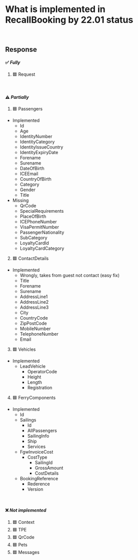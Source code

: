 # What is implemented in RecallBooking by 22.01 status

</br>

## Response  
#### ✅ *Fully*
1. 🟦 Request

</br>

#### ⚠️ *Partially*
1. 🟦 Passengers
- Implemented
    - Id
    - Age
    - IdentityNumber
    - IdentityCategory
    - IdentityIssueCountry
    - IdentityExpiryDate
    - Forename
    - Surename
    - DateOfBirth
    - ICEEmail
    - CountryOfBirth
    - Category
    - Gender
    - Title
- Missing
    - QrCode
    - SpecialRequirements
    - PlaceOfBirth
    - ICEPhoneNumber
    - VisaPermitNumber
    - PassengerNationality
    - SubCategory
    - LoyaltyCardId
    - LoyaltyCardCategory

2. 🟦 ContactDetails
- Implemented
    - Wrongly, takes from guest not contact (easy fix)
    - Title
    - Forename
    - Surename
    - AddressLine1
    - AddressLine2
    - AddressLine3
    - City
    - CountryCode
    - ZipPostCode
    - MobileNumber
    - TelephoneNumber
    - Email

3. 🟦 Vehicles
- Implemented
    - LeadVehicle
        - OperatorCode
        - Height
        - Length
        - Registration

4. 🟦 FerryComponents
- Implemented
    - Id
    - Sailings
        - Id
        - AllPassengers
        - SailingInfo
        - Ship
        - Services
    - FgwInvoiceCost
        - CostType
            - SailingId
            - GrossAmount
            - CostDetails
    - BookingReference
        - Rederence
        - Version

</br>

#### ❌ *Not implemented*
1. 🟦 Context
2. 🟦 TPE
3. 🟦 QrCode
4. 🟦 Pets
5. 🟦 Messages

</br>